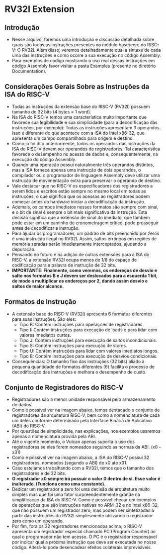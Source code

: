 # RV32I Extension

## Introdução
* Nesse arquivo, faremos uma introdução e discussão detalhada sobre quais são todas as instruções presentes no módulo base/core do RISC-V: O RV32I. Além disso, veremos detalhadamente qual a sintaxe de cada uma das instruções e como ocorre a sua execução no código Assembly.
* Para exemplos de código mostrando o uso real dessas instruções em código Assembly favor visitar a pasta Examples (presente no diretório Documentation).

## Considerações Gerais Sobre as Instruções da ISA do RISC-V
* Todas as instruções da extensão base do RISC-V (RV32I) possuem tamanho de 32 bits (4 bytes = 1 word).
* Na ISA do RISC-V temos uma característica muito importante que favorece sua legibilidade e sua simplicidade (para a decodificação das instruções, por exemplo): Todas as instruções apresentam 3 operandos. Isso é diferente do que acontece com a ISA do Intel x86-32, que apresenta um campo compartilhado para origem e destino.
* Como já foi dito anteriormente, todos os operandos das instruções da ISA do RISC-V devem ser operandos de registradores. Tal característica favorece o desempenho no acesso de dados e, consequentemente, na execução do código Assembly.
* Quando uma operação possui naturalmente três operandos distintos, mas a ISA fornece apenas uma instrução de dois operandos, o compilador ou o programador de linguagem Assembly deve utilizar uma instrução de movimentação extra para preservar o operando de destino.
* Vale destacar que no RISC-V os especificadores dos registradores a serem lidos e escritos estão sempre no mesmo local em todas as instruções, o que significa que os acessos ao registradores podem começar antes do hardware iniciar a decodificação da instrução.
* Ademais, os campos imediatos nesses formatos são sempre com sinal, e o bit de sinal é sempre o bit mais significativo da instrução. Esta decisão significa que a extensão de sinal do imediato, que também pode estar em um caminho de cronometragem crítico, pode prosseguir antes de decodificar a instrução.
* Para ajudar os programadores, um padrão de bits preenchido por zeros é uma instrução ilegal no RV32I. Assim, saltos errôneos em regiões de memória zeradas serão imediatamente interceptados, ajudando a depuração.
* Pensando no futuro e na adição de outras extensões para a ISA do RISC-V, a extensão RV32I ocupa menos de 1/8 do espaço de codificação para a palavra de instrução de 32 bits.
* __IMPORTANTE__: __Finalmente, como veremos, os endereços de desvio e salto nos formatos B e J devem ser deslocados para a esquerda 1 bit, de modo a multiplicar os endereços por 2, dando assim desvio e saltos de maior alcance.__

## Formatos de Instrução
* A extensão base do RISC-V (RV32I) apresenta 6 formatos diferentes para suas instruções. São eles:
  * Tipo R: Contém instruções para operações de registradores.
  * Tipo I: Contém instruções para execução de loads e para lidar com valores imediatos curtos.
  * Tipo J: Contém instruções para execução de saltos incondicionais.
  * Tipo S: Contém instruções para execução de stores.
  * Tipo U: Contém instruções para lidar com valores imediatos longos.
  * Tipo B: Contém instruções para execução de desvios condicionais.
* Consequências: O tamanho fixo das instruções (32 bits) aliado à pequena quantidade de formatos diferentes (6) facilita o processo de decodificação das instruções e melhora o desempenho de custo.

## Conjunto de Registradores do RISC-V
* Registradores são a menor unidade responsável pelo armazenamento de dados. 
* Como é possível ver na imagem abaixo, temos destacado o conjunto de registradores da arquitetura RISC-V, bem como a nomenclatura de cada um deles conforme determinado pela Interface Binária de Aplicativo (ABI) do RISC-V.
* Por questões de simplicidade, nas explicações, nos exemplos usaremos apenas a nomenclatura provida pela ABI.
* Até o vigente momento, o Vulcan apenas suporta o uso dos registradores se eles forem nomeados seguindo as normas da ABI. (x0 - x31)
* Como é possível ver na imagem abaixo, a ISA do RISC-V possui 32 registradores, nomeados (segundo a ABI) de x0 ate x31.
* Caso estejamos trabalhando com a RV32I, temos que o tamanho dos registradores é de 32 bits.
* __O registrador x0 sempre irá possuir o valor 0 dentro de si. Esse valor é inalterado. (Funciona como uma constante).__
* Dedicar um registrador a zero foi uma decisão de arquitetura muito simples mas que foi uma fator surpreendentemente grande na simplificação da ISA do RISC-V. Como é possível checar em exemplos de operações que são instruções nativas no ARM-32 e no Intel x86-32, que não possuem um registrador zero, mas podem ser sintetizadas a partir das instruções do RV32I simplesmente utilizando o registrador zero como um operando.
* Por fim, fora os 32 registradores mencionados acima, o RISC-V apresenta um registrador especial chamado PC (Program Counter) ao qual o programador não tem acesso. O PC é o registrador responsável por indicar qual a próxima instrução que deve ser executada no nosso código. Alterá-lo pode desencadear efeitos colaterais imprevisíveis.
